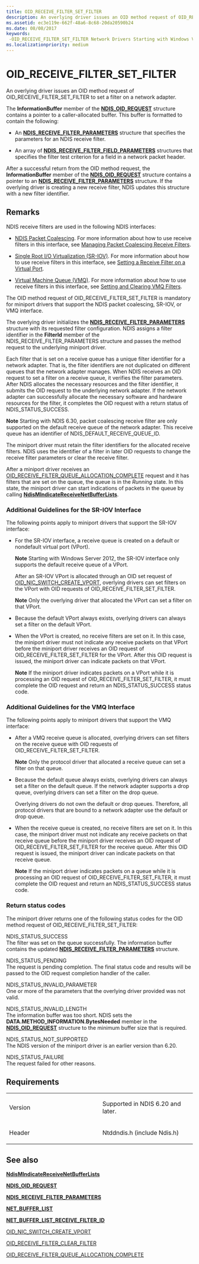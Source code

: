 ```yaml
---
title: OID_RECEIVE_FILTER_SET_FILTER
description: An overlying driver issues an OID method request of OID_RECEIVE_FILTER_SET_FILTER to set a filter on a network adapter.
ms.assetid: ec3e119e-662f-48a6-8c68-20da20590b24
ms.date: 08/08/2017
keywords: 
 -OID_RECEIVE_FILTER_SET_FILTER Network Drivers Starting with Windows Vista
ms.localizationpriority: medium
---
```


# OID\_RECEIVE\_FILTER\_SET\_FILTER

An overlying driver issues an OID method request of OID\_RECEIVE\_FILTER\_SET\_FILTER to set a filter on a network adapter.

The **InformationBuffer** member of the [**NDIS\_OID\_REQUEST**](/windows-hardware/drivers/ddi/ndis/ns-ndis-_ndis_oid_request) structure contains a pointer to a caller-allocated buffer. This buffer is formatted to contain the following:

-   An [**NDIS\_RECEIVE\_FILTER\_PARAMETERS**](/windows-hardware/drivers/ddi/ntddndis/ns-ntddndis-_ndis_receive_filter_parameters) structure that specifies the parameters for an NDIS receive filter.

-   An array of [**NDIS\_RECEIVE\_FILTER\_FIELD\_PARAMETERS**](/windows-hardware/drivers/ddi/ntddndis/ns-ntddndis-_ndis_receive_filter_field_parameters) structures that specifies the filter test criterion for a field in a network packet header.

After a successful return from the OID method request, the **InformationBuffer** member of the [**NDIS\_OID\_REQUEST**](/windows-hardware/drivers/ddi/ndis/ns-ndis-_ndis_oid_request) structure contains a pointer to an [**NDIS\_RECEIVE\_FILTER\_PARAMETERS**](/windows-hardware/drivers/ddi/ntddndis/ns-ntddndis-_ndis_receive_filter_parameters) structure. If the overlying driver is creating a new receive filter, NDIS updates this structure with a new filter identifier.

Remarks
-------

NDIS receive filters are used in the following NDIS interfaces:

-   [NDIS Packet Coalescing](./ndis-packet-coalescing.md). For more information about how to use receive filters in this interface, see [Managing Packet Coalescing Receive Filters](https://docs.microsoft.com/windows-hardware/drivers/network/managing-packet-coalescing-receive-filters).

-   [Single Root I/O Virtualization (SR-IOV)](./single-root-i-o-virtualization--sr-iov-.md). For more information about how to use receive filters in this interface, see [Setting a Receive Filter on a Virtual Port](./setting-a-receive-filter-on-a-virtual-port.md).

-   [Virtual Machine Queue (VMQ)](./virtual-machine-queue--vmq--in-ndis-6-20.md). For more information about how to use receive filters in this interface, see [Setting and Clearing VMQ Filters](./setting-and-clearing-vmq-filters.md).

The OID method request of OID\_RECEIVE\_FILTER\_SET\_FILTER is mandatory for miniport drivers that support the NDIS packet coalescing, SR-IOV, or VMQ interface.

The overlying driver initializes the [**NDIS\_RECEIVE\_FILTER\_PARAMETERS**](/windows-hardware/drivers/ddi/ntddndis/ns-ntddndis-_ndis_receive_filter_parameters) structure with its requested filter configuration. NDIS assigns a filter identifier in the **FilterId** member of the NDIS\_RECEIVE\_FILTER\_PARAMETERS structure and passes the method request to the underlying miniport driver.

Each filter that is set on a receive queue has a unique filter identifier for a network adapter. That is, the filter identifiers are not duplicated on different queues that the network adapter manages. When NDIS receives an OID request to set a filter on a receive queue, it verifies the filter parameters. After NDIS allocates the necessary resources and the filter identifier, it submits the OID request to the underlying network adapter. If the network adapter can successfully allocate the necessary software and hardware resources for the filter, it completes the OID request with a return status of NDIS\_STATUS\_SUCCESS.

**Note**  Starting with NDIS 6.30, packet coalescing receive filter are only supported on the default receive queue of the network adapter. This receive queue has an identifier of NDIS\_DEFAULT\_RECEIVE\_QUEUE\_ID.



The miniport driver must retain the filter identifiers for the allocated receive filters. NDIS uses the identifier of a filter in later OID requests to change the receive filter parameters or clear the receive filter.

After a miniport driver receives an [OID\_RECEIVE\_FILTER\_QUEUE\_ALLOCATION\_COMPLETE](oid-receive-filter-queue-allocation-complete.md) request and it has filters that are set on the queue, the queue is in the *Running* state. In this state, the miniport driver can start indications of packets in the queue by calling [**NdisMIndicateReceiveNetBufferLists**](/windows-hardware/drivers/ddi/ndis/nf-ndis-ndismindicatereceivenetbufferlists).

### Additional Guidelines for the SR-IOV Interface

The following points apply to miniport drivers that support the SR-IOV interface:

-   For the SR-IOV interface, a receive queue is created on a default or nondefault virtual port (VPort).

    **Note**  Starting with Windows Server 2012, the SR-IOV interface only supports the default receive queue of a VPort.

    After an SR-IOV VPort is allocated through an OID set request of [OID\_NIC\_SWITCH\_CREATE\_VPORT](oid-nic-switch-create-vport.md), overlying drivers can set filters on the VPort with OID requests of OID\_RECEIVE\_FILTER\_SET\_FILTER.

    **Note**  Only the overlying driver that allocated the VPort can set a filter on that VPort.

-   Because the default VPort always exists, overlying drivers can always set a filter on the default VPort.

-   When the VPort is created, no receive filters are set on it. In this case, the miniport driver must not indicate any receive packets on that VPort before the miniport driver receives an OID request of OID\_RECEIVE\_FILTER\_SET\_FILTER for the VPort. After this OID request is issued, the miniport driver can indicate packets on that VPort.

    **Note**  If the miniport driver indicates packets on a VPort while it is processing an OID request of OID\_RECEIVE\_FILTER\_SET\_FILTER, it must complete the OID request and return an NDIS\_STATUS\_SUCCESS status code.

### Additional Guidelines for the VMQ Interface

The following points apply to miniport drivers that support the VMQ interface:

-   After a VMQ receive queue is allocated, overlying drivers can set filters on the receive queue with OID requests of OID\_RECEIVE\_FILTER\_SET\_FILTER.

    **Note**  Only the protocol driver that allocated a receive queue can set a filter on that queue.

-   Because the default queue always exists, overlying drivers can always set a filter on the default queue. If the network adapter supports a drop queue, overlying drivers can set a filter on the drop queue.

    Overlying drivers do not own the default or drop queues. Therefore, all protocol drivers that are bound to a network adapter use the default or drop queue.

-   When the receive queue is created, no receive filters are set on it. In this case, the miniport driver must not indicate any receive packets on that receive queue before the miniport driver receives an OID request of OID\_RECEIVE\_FILTER\_SET\_FILTER for the receive queue. After this OID request is issued, the miniport driver can indicate packets on that receive queue.

    **Note**  If the miniport driver indicates packets on a queue while it is processing an OID request of OID\_RECEIVE\_FILTER\_SET\_FILTER, it must complete the OID request and return an NDIS\_STATUS\_SUCCESS status code.

### Return status codes

The miniport driver returns one of the following status codes for the OID method request of OID\_RECEIVE\_FILTER\_SET\_FILTER:

<a href="" id="ndis-status-success"></a>NDIS\_STATUS\_SUCCESS  
The filter was set on the queue successfully. The information buffer contains the updated [**NDIS\_RECEIVE\_FILTER\_PARAMETERS**](/windows-hardware/drivers/ddi/ntddndis/ns-ntddndis-_ndis_receive_filter_parameters) structure.

<a href="" id="ndis-status-pending"></a>NDIS\_STATUS\_PENDING  
The request is pending completion. The final status code and results will be passed to the OID request completion handler of the caller.

<a href="" id="ndis-status-invalid-parameter"></a>NDIS\_STATUS\_INVALID\_PARAMETER  
One or more of the parameters that the overlying driver provided was not valid.

<a href="" id="ndis-status-invalid-length"></a>NDIS\_STATUS\_INVALID\_LENGTH  
The information buffer was too short. NDIS sets the **DATA.METHOD\_INFORMATION.BytesNeeded** member in the [**NDIS\_OID\_REQUEST**](/windows-hardware/drivers/ddi/ndis/ns-ndis-_ndis_oid_request) structure to the minimum buffer size that is required.

<a href="" id="ndis-status-not-supported"></a>NDIS\_STATUS\_NOT\_SUPPORTED  
The NDIS version of the miniport driver is an earlier version than 6.20.

<a href="" id="ndis-status-failure"></a>NDIS\_STATUS\_FAILURE  
The request failed for other reasons.

Requirements
------------

<table>
<colgroup>
<col width="50%" />
<col width="50%" />
</colgroup>
<tbody>
<tr class="odd">
<td><p>Version</p></td>
<td><p>Supported in NDIS 6.20 and later.</p></td>
</tr>
<tr class="even">
<td><p>Header</p></td>
<td>Ntddndis.h (include Ndis.h)</td>
</tr>
</tbody>
</table>

## See also


[**NdisMIndicateReceiveNetBufferLists**](/windows-hardware/drivers/ddi/ndis/nf-ndis-ndismindicatereceivenetbufferlists)

[**NDIS\_OID\_REQUEST**](/windows-hardware/drivers/ddi/ndis/ns-ndis-_ndis_oid_request)

[**NDIS\_RECEIVE\_FILTER\_PARAMETERS**](/windows-hardware/drivers/ddi/ntddndis/ns-ntddndis-_ndis_receive_filter_parameters)

[**NET\_BUFFER\_LIST**](/windows-hardware/drivers/ddi/ndis/ns-ndis-_net_buffer_list)

[**NET\_BUFFER\_LIST\_RECEIVE\_FILTER\_ID**](/windows-hardware/drivers/ddi/ndis/nf-ndis-net_buffer_list_receive_filter_id)

[OID\_NIC\_SWITCH\_CREATE\_VPORT](oid-nic-switch-create-vport.md)

[OID\_RECEIVE\_FILTER\_CLEAR\_FILTER](oid-receive-filter-clear-filter.md)

[OID\_RECEIVE\_FILTER\_QUEUE\_ALLOCATION\_COMPLETE](oid-receive-filter-queue-allocation-complete.md)